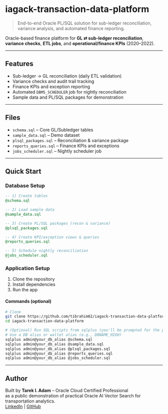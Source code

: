 # iagack-transaction-data-platform

> End-to-end Oracle PL/SQL solution for sub-ledger reconciliation, variance analysis, and automated finance reporting.

Oracle-based finance platform for **GL ⇄ sub-ledger reconciliation**, **variance checks**, **ETL jobs**, and **operational/finance KPIs** (2020–2022).

---

## Features
- Sub-ledger → GL reconciliation (daily ETL validation)
- Variance checks and audit trail tracking
- Finance KPIs and exception reporting
- Automated `DBMS_SCHEDULER` job for nightly reconciliation
- Sample data and PL/SQL packages for demonstration

---

## Files
- `schema.sql` – Core GL/Subledger tables  
- `sample_data.sql` – Demo dataset  
- `plsql_packages.sql` – Reconciliation & variance package  
- `reports_queries.sql` – Finance KPIs and exceptions  
- `jobs_scheduler.sql` – Nightly scheduler job  

---

## Quick Start

### Database Setup

```sql
-- 1) Create tables
@schema.sql

-- 2) Load sample data
@sample_data.sql

-- 3) Create PL/SQL packages (recon & variance)
@plsql_packages.sql

-- 4) Create KPI/exception views & queries
@reports_queries.sql

-- 5) Schedule nightly reconciliation
@jobs_scheduler.sql
```

### Application Setup

1. Clone the repository  
2. Install dependencies  
3. Run the app  

#### Commands (optional)

```bash
# Clone
git clone https://github.com/tibrahim62/iagack-transaction-data-platform.git
cd iagack-transaction-data-platform

# (Optional) Run SQL scripts from sqlplus (you'll be prompted for the password)
# Use a DB alias or wallet alias (e.g., DBNAME_HIGH)
sqlplus admin@your_db_alias @schema.sql
sqlplus admin@your_db_alias @sample_data.sql
sqlplus admin@your_db_alias @plsql_packages.sql
sqlplus admin@your_db_alias @reports_queries.sql
sqlplus admin@your_db_alias @jobs_scheduler.sql
```

---

## Author

Built by **Tarek I. Adam** – Oracle Cloud Certified Professional  
as a public demonstration of practical Oracle AI Vector Search for transportation analytics.  
[LinkedIn](https://www.linkedin.com/in/tarek-i-adam) | [GitHub](https://github.com/tibrahim62)
